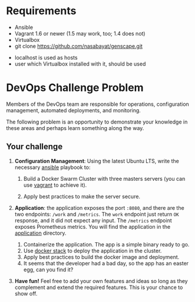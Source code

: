 
Requirements
==============

* Ansible
* Vagrant 1.6 or newer (1.5 may work, too; 1.4 does not)
* Virtualbox
* git clone https://github.com/nasabayat/genscape.git

- localhost is used as hosts
- user which Virtualbox installed with it, should be used

# DevOps Challenge Problem

Members of the DevOps team are responsible for operations, configuration management, automated deployments, and monitoring.

The following problem is an opportunity to demonstrate your knowledge in these areas and perhaps learn something along the way.

## Your challenge

1. **Configuration Management**: Using the latest Ubuntu LTS, write the necessary [ansible](https://www.ansible.com/) playbook to:
   1. Build a Docker Swarm Cluster with three masters servers (you can use [vagrant](https://www.vagrantup.com/) to achieve it).

   2. Apply best practices to make the server secure.

2. **Application**: the application exposes the port `:8080`, and there are the two endpoints: `/work` and `/metrics`. The `work` endpoint just return `OK` response, and it did not expect any input. The `/metrics` endpoint exposes Prometheus metrics. You will find the application in the [application](./application) directory.

   1. Containerize the application. The app is a simple binary ready to go.
   2. Use [docker stack](https://docs.docker.com/engine/reference/commandline/stack/) to deploy the application in the cluster.
   3. Apply best practices to build the docker image and deployment.
   4. It seems that the developer had a bad day, so the app has an easter egg, can you find it?

3. **Have fun!** Feel free to add your own features and ideas so long as they complement and extend the required features. This is your chance to show off.
